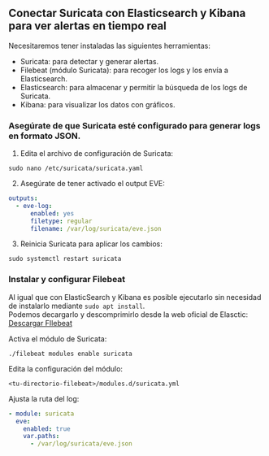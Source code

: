 ## Conectar Suricata con Elasticsearch y Kibana para ver alertas en tiempo real
Necesitaremos tener instaladas las siguientes herramientas:
* Suricata: para detectar y generar alertas.
* Filebeat (módulo Suricata): para recoger los logs y los envía a Elasticsearch.
* Elasticsearch: para almacenar y permitir la búsqueda de los logs de Suricata.
* Kibana: para visualizar los datos con gráficos.

### Asegúrate de que Suricata esté configurado para generar logs en formato JSON. 
1. Edita el archivo de configuración de Suricata:
```
sudo nano /etc/suricata/suricata.yaml
```
2. Asegúrate de tener activado el output EVE:
```yaml
outputs:
  - eve-log:
      enabled: yes
      filetype: regular
      filename: /var/log/suricata/eve.json

```
3. Reinicia Suricata para aplicar los cambios:
```
sudo systemctl restart suricata
```

### Instalar y configurar Filebeat
Al igual que con ElasticSearch y Kibana es posible ejecutarlo sin necesidad de instalarlo mediante `sudo apt install`.<br>
Podemos decargarlo y descomprimirlo desde la web oficial de Elasctic: [Descargar FIlebeat](https://www.elastic.co/downloads/beats/filebeat) 

Activa el módulo de Suricata:
```
./filebeat modules enable suricata
```
Edita la configuración del módulo:
```
<tu-directorio-filebeat>/modules.d/suricata.yml
```
Ajusta la ruta del log:
```yaml
- module: suricata
  eve:
    enabled: true
    var.paths:
      - /var/log/suricata/eve.json
```


